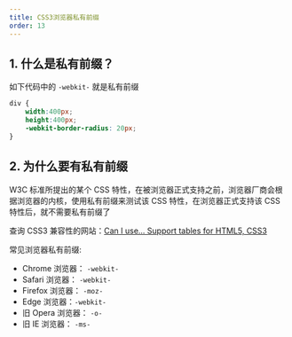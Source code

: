 ```yaml
---
title: CSS3浏览器私有前缀 
order: 13
---
```


## 1. 什么是私有前缀？

如下代码中的 `-webkit-` 就是私有前缀

```css
div { 
    width:400px;
    height:400px;
    -webkit-border-radius: 20px;
}
```

## 2. 为什么要有私有前缀
W3C 标准所提出的某个 CSS 特性，在被浏览器正式支持之前，浏览器厂商会根据浏览器的内核，使用私有前缀来测试该 CSS 特性，在浏览器正式支持该 CSS 特性后，就不需要私有前缀了

查询 CSS3 兼容性的网站：[Can I use... Support tables for HTML5, CSS3](https://caniuse.com/)

常见浏览器私有前缀:

+ Chrome 浏览器： `-webkit-`
+ Safari 浏览器： `-webkit-`
+ Firefox 浏览器： `-moz-`
+ Edge 浏览器：`-webkit-`
+ 旧 Opera 浏览器： `-o-`
+ 旧 IE 浏览器： `-ms-`